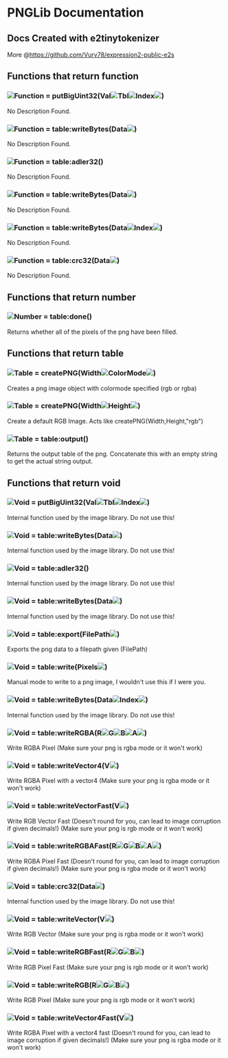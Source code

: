 # PNGLib Documentation
## Docs Created with e2tinytokenizer
More @https://github.com/Vurv78/expression2-public-e2s

## Functions that return **function**

### ![Function](https://raw.githubusercontent.com/wiki/wiremod/wire/Type-Function.png) = putBigUint32(Val![](https://raw.githubusercontent.com/wiki/wiremod/wire/Type-Number.png)Tbl![](https://raw.githubusercontent.com/wiki/wiremod/wire/Type-Table.png)Index![](https://raw.githubusercontent.com/wiki/wiremod/wire/Type-Number.png))
No Description Found.
### ![Function](https://raw.githubusercontent.com/wiki/wiremod/wire/Type-Function.png) = table:writeBytes(Data![](https://raw.githubusercontent.com/wiki/wiremod/wire/Type-Table.png))
No Description Found.
### ![Function](https://raw.githubusercontent.com/wiki/wiremod/wire/Type-Function.png) = table:adler32()
No Description Found.
### ![Function](https://raw.githubusercontent.com/wiki/wiremod/wire/Type-Function.png) = table:writeBytes(Data![](https://raw.githubusercontent.com/wiki/wiremod/wire/Type-Table.png))
No Description Found.
### ![Function](https://raw.githubusercontent.com/wiki/wiremod/wire/Type-Function.png) = table:writeBytes(Data![](https://raw.githubusercontent.com/wiki/wiremod/wire/Type-Table.png)Index![](https://raw.githubusercontent.com/wiki/wiremod/wire/Type-Number.png))
No Description Found.
### ![Function](https://raw.githubusercontent.com/wiki/wiremod/wire/Type-Function.png) = table:crc32(Data![](https://raw.githubusercontent.com/wiki/wiremod/wire/Type-Table.png))
No Description Found.

## Functions that return **number**

### ![Number](https://raw.githubusercontent.com/wiki/wiremod/wire/Type-Number.png) = table:done()
 Returns whether all of the pixels of the png have been filled.

## Functions that return **table**

### ![Table](https://raw.githubusercontent.com/wiki/wiremod/wire/Type-Table.png) = createPNG(Width![](https://raw.githubusercontent.com/wiki/wiremod/wire/Type-Number.png)ColorMode![](https://raw.githubusercontent.com/wiki/wiremod/wire/Type-String.png))
 Creates a png image object with colormode specified (rgb or rgba)
### ![Table](https://raw.githubusercontent.com/wiki/wiremod/wire/Type-Table.png) = createPNG(Width![](https://raw.githubusercontent.com/wiki/wiremod/wire/Type-Number.png)Height![](https://raw.githubusercontent.com/wiki/wiremod/wire/Type-Number.png))
 Create a default RGB Image. Acts like createPNG(Width,Height,"rgb")
### ![Table](https://raw.githubusercontent.com/wiki/wiremod/wire/Type-Table.png) = table:output()
 Returns the output table of the png. Concatenate this with an empty string to get the actual string output.

## Functions that return **void**

### ![Void](https://raw.githubusercontent.com/wiki/wiremod/wire/Type-Void.png) = putBigUint32(Val![](https://raw.githubusercontent.com/wiki/wiremod/wire/Type-Number.png)Tbl![](https://raw.githubusercontent.com/wiki/wiremod/wire/Type-Table.png)Index![](https://raw.githubusercontent.com/wiki/wiremod/wire/Type-Number.png))
 Internal function used by the image library. Do not use this!
### ![Void](https://raw.githubusercontent.com/wiki/wiremod/wire/Type-Void.png) = table:writeBytes(Data![](https://raw.githubusercontent.com/wiki/wiremod/wire/Type-Table.png))
 Internal function used by the image library. Do not use this!
### ![Void](https://raw.githubusercontent.com/wiki/wiremod/wire/Type-Void.png) = table:adler32()
 Internal function used by the image library. Do not use this!
### ![Void](https://raw.githubusercontent.com/wiki/wiremod/wire/Type-Void.png) = table:writeBytes(Data![](https://raw.githubusercontent.com/wiki/wiremod/wire/Type-Table.png))
 Internal function used by the image library. Do not use this!
### ![Void](https://raw.githubusercontent.com/wiki/wiremod/wire/Type-Void.png) = table:export(FilePath![](https://raw.githubusercontent.com/wiki/wiremod/wire/Type-String.png))
 Exports the png data to a filepath given (FilePath)
### ![Void](https://raw.githubusercontent.com/wiki/wiremod/wire/Type-Void.png) = table:write(Pixels![](https://raw.githubusercontent.com/wiki/wiremod/wire/Type-Table.png))
 Manual mode to write to a png image, I wouldn't use this if I were you.
### ![Void](https://raw.githubusercontent.com/wiki/wiremod/wire/Type-Void.png) = table:writeBytes(Data![](https://raw.githubusercontent.com/wiki/wiremod/wire/Type-Table.png)Index![](https://raw.githubusercontent.com/wiki/wiremod/wire/Type-Number.png))
 Internal function used by the image library. Do not use this!
### ![Void](https://raw.githubusercontent.com/wiki/wiremod/wire/Type-Void.png) = table:writeRGBA(R![](https://raw.githubusercontent.com/wiki/wiremod/wire/Type-Number.png)G![](https://raw.githubusercontent.com/wiki/wiremod/wire/Type-Number.png)B![](https://raw.githubusercontent.com/wiki/wiremod/wire/Type-Number.png)A![](https://raw.githubusercontent.com/wiki/wiremod/wire/Type-Number.png))
 Write RGBA Pixel (Make sure your png is rgba mode or it won't work)
### ![Void](https://raw.githubusercontent.com/wiki/wiremod/wire/Type-Void.png) = table:writeVector4(V![](https://raw.githubusercontent.com/wiki/wiremod/wire/Type-Vector4.png))
 Write RGBA Pixel with a vector4 (Make sure your png is rgba mode or it won't work)
### ![Void](https://raw.githubusercontent.com/wiki/wiremod/wire/Type-Void.png) = table:writeVectorFast(V![](https://raw.githubusercontent.com/wiki/wiremod/wire/Type-Vector.png))
 Write RGB Vector Fast (Doesn't round for you, can lead to image corruption if given decimals!) (Make sure your png is rgb mode or it won't work)
### ![Void](https://raw.githubusercontent.com/wiki/wiremod/wire/Type-Void.png) = table:writeRGBAFast(R![](https://raw.githubusercontent.com/wiki/wiremod/wire/Type-Number.png)G![](https://raw.githubusercontent.com/wiki/wiremod/wire/Type-Number.png)B![](https://raw.githubusercontent.com/wiki/wiremod/wire/Type-Number.png)A![](https://raw.githubusercontent.com/wiki/wiremod/wire/Type-Number.png))
 Write RGBA Pixel Fast (Doesn't round for you, can lead to image corruption if given decimals!) (Make sure your png is rgba mode or it won't work)
### ![Void](https://raw.githubusercontent.com/wiki/wiremod/wire/Type-Void.png) = table:crc32(Data![](https://raw.githubusercontent.com/wiki/wiremod/wire/Type-Table.png))
 Internal function used by the image library. Do not use this!
### ![Void](https://raw.githubusercontent.com/wiki/wiremod/wire/Type-Void.png) = table:writeVector(V![](https://raw.githubusercontent.com/wiki/wiremod/wire/Type-Vector.png))
 Write RGB Vector (Make sure your png is rgba mode or it won't work)
### ![Void](https://raw.githubusercontent.com/wiki/wiremod/wire/Type-Void.png) = table:writeRGBFast(R![](https://raw.githubusercontent.com/wiki/wiremod/wire/Type-Number.png)G![](https://raw.githubusercontent.com/wiki/wiremod/wire/Type-Number.png)B![](https://raw.githubusercontent.com/wiki/wiremod/wire/Type-Number.png))
 Write RGB Pixel Fast (Make sure your png is rgb mode or it won't work)
### ![Void](https://raw.githubusercontent.com/wiki/wiremod/wire/Type-Void.png) = table:writeRGB(R![](https://raw.githubusercontent.com/wiki/wiremod/wire/Type-Number.png)G![](https://raw.githubusercontent.com/wiki/wiremod/wire/Type-Number.png)B![](https://raw.githubusercontent.com/wiki/wiremod/wire/Type-Number.png))
 Write RGB Pixel (Make sure your png is rgb mode or it won't work)
### ![Void](https://raw.githubusercontent.com/wiki/wiremod/wire/Type-Void.png) = table:writeVector4Fast(V![](https://raw.githubusercontent.com/wiki/wiremod/wire/Type-Vector4.png))
 Write RGBA Pixel with a vector4 fast (Doesn't round for you, can lead to image corruption if given decimals!) (Make sure your png is rgba mode or it won't work)

